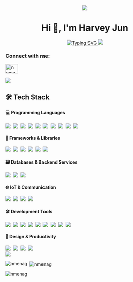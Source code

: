<div align="center">
  <img src="https://user-images.githubusercontent.com/73097560/115834477-dbab4500-a447-11eb-908a-139a6edaec5c.gif">
  <h1 align="center">Hi 👋, I'm Harvey Jun</h1>
  <a href="https://git.io/typing-svg">
    <img src="https://readme-typing-svg.demolab.com?font=Jersey+10+Charted&size=40&pause=1000&color=5549F7&center=true&vCenter=true&repeat=true&width=680&lines=A+passionate+Full+Stack+Developer+%5E_%5E" alt="Typing SVG" />
  </a>

  <img src="https://user-images.githubusercontent.com/73097560/115834477-dbab4500-a447-11eb-908a-139a6edaec5c.gif">
</div>

<h3 align="left">Connect with me:</h3>
<p align="left">
  <a href="https://twitter.com/nmenag" target="blank"><img align="center" src="https://raw.githubusercontent.com/rahuldkjain/github-profile-readme-generator/master/src/images/icons/Social/twitter.svg" alt="nmenag" height="30" width="40" /></a>
</p>


<img src="https://user-images.githubusercontent.com/73097560/115834477-dbab4500-a447-11eb-908a-139a6edaec5c.gif">

## 🛠️ Tech Stack

#### 💻 Programming Languages
<div align="left">
  <img src="https://img.shields.io/badge/-JavaScript-05122A?style=flat&logo=javascript">&nbsp;
  <img src="https://img.shields.io/badge/-TypeScript-05122A?style=flat&logo=typescript">&nbsp;
  <img src="https://img.shields.io/badge/-HTML5-05122A?style=flat&logo=HTML5">&nbsp;
  <img src="https://img.shields.io/badge/-CSS3-05122A?style=flat&logo=CSS3&logoColor=1572B6">&nbsp;
  <img src="https://img.shields.io/badge/-Python-05122A?style=flat&logo=python">&nbsp;
  <img src="https://img.shields.io/badge/-C-05122A?style=flat&logo=C&logoColor=A8B9CC">&nbsp;
  <img src="https://img.shields.io/badge/-C++-05122A?style=flat&logo=C%2B%2B&logoColor=00599C">&nbsp;
  <img src="https://img.shields.io/badge/-Java-05122A?style=flat&logo=openjdk&logoColor=FFA518">&nbsp;
  <img src="https://img.shields.io/badge/-Dart-05122A?style=flat&logo=dart">&nbsp;
  <img src="https://img.shields.io/badge/-Kotlin-05122A?style=flat&logo=kotlin">&nbsp;
</div>

#### 🎨 Frameworks & Libraries
<div align="left">
  <img src="https://img.shields.io/badge/-React-05122A?style=flat&logo=react&logoColor=61DAFB">&nbsp;
  <img src="https://img.shields.io/badge/-Next.js-05122A?style=flat&logo=next.js&logoColor=white">&nbsp;
  <img src="https://img.shields.io/badge/-Three.js-05122A?style=flat&logo=three.js&logoColor=white">&nbsp;
  <img src="https://img.shields.io/badge/-Tailwind%20CSS-05122A?style=flat&logo=tailwindcss">&nbsp;
  <img src="https://img.shields.io/badge/-Spring-05122A?style=flat&logo=spring&logoColor=6DB33F">&nbsp;
  <img src="https://img.shields.io/badge/-Flutter-05122A?style=flat&logo=flutter">&nbsp;
  <!-- <img src="https://img.shields.io/badge/-Node.js-05122A?style=flat&logo=node.js">&nbsp; -->
  <!-- <img src="https://img.shields.io/badge/-TensorFlow-05122A?style=flat&logo=tensorflow">&nbsp; -->
  <!-- <img src="https://img.shields.io/badge/-PyTorch-05122A?style=flat&logo=pytorch">&nbsp; -->
  <!-- <img src="https://img.shields.io/badge/-Keras-05122A?style=flat&logo=keras">&nbsp; -->
</div>


#### 🗃️ Databases & Backend Services
<div align="left">
  <img src="https://img.shields.io/badge/-MySQL-05122A?style=flat&logo=mysql&logoColor=4479A1">&nbsp;
  <img src="https://img.shields.io/badge/-Firebase-05122A?style=flat&logo=firebase">&nbsp;
  <img src="https://img.shields.io/badge/-Supabase-05122A?style=flat&logo=supabase">&nbsp;
  <!-- <img src="https://img.shields.io/badge/-GraphQL-05122A?style=flat&logo=graphql">&nbsp; -->
</div>

#### 🌐 IoT & Communication
<div align="left">
  <img src="https://img.shields.io/badge/-EMQX-05122A?style=flat&logo=data:image/svg+xml;base64,PHN2ZyB3aWR0aD0iMjQiIGhlaWdodD0iMjQiIHZpZXdCb3g9IjAgMCAyNCAyNCIgZmlsbD0ibm9uZSIgeG1sbnM9Imh0dHA6Ly93d3cudzMub3JnLzIwMDAvc3ZnIj4KPHBhdGggZD0iTTEyIDJMMjIgN1YxN0wxMiAyMkwyIDE3VjdMMTIgMloiIHN0cm9rZT0iIzAwRkY4OCIgc3Ryb2tlLXdpZHRoPSIyIiBzdHJva2UtbGluZWpvaW49InJvdW5kIi8+CjxwYXRoIGQ9Ik0xMiA3VjE3IiBzdHJva2U9IiMwMEZGODgiIHN0cm9rZS13aWR0aD0iMiIvPgo8L3N2Zz4K">&nbsp;
  <img src="https://img.shields.io/badge/-ZeroMQ-05122A?style=flat&logo=zeromq&logoColor=DF0000">&nbsp;
  <img src="https://img.shields.io/badge/-HiveMQ-05122A?style=flat&logo=hivemq">&nbsp;
  <img src="https://img.shields.io/badge/-Arduino-05122A?style=flat&logo=arduino">&nbsp;
</div>

#### 🛠️ Development Tools
<div align="left">
  <img src="https://img.shields.io/badge/-Git-05122A?style=flat&logo=git">&nbsp;
  <img src="https://img.shields.io/badge/-GitHub-05122A?style=flat&logo=github">&nbsp;
  <img src="https://img.shields.io/badge/-VS%20Code-05122A?style=flat&logo=visualstudiocode&logoColor=007ACC">&nbsp;
  <img src="https://img.shields.io/badge/-Eclipse-05122A?style=flat&logo=eclipse&logoColor=2C2255">&nbsp;
  <img src="https://img.shields.io/badge/-IntelliJ%20IDEA-05122A?style=flat&logo=intellijidea">&nbsp;
  <img src="https://img.shields.io/badge/-Android%20Studio-05122A?style=flat&logo=androidstudio">&nbsp;
  <img src="https://img.shields.io/badge/-Cursor-05122A?style=flat&logo=data:image/svg+xml;base64,PHN2ZyB3aWR0aD0iMjQiIGhlaWdodD0iMjQiIHZpZXdCb3g9IjAgMCAyNCAyNCIgZmlsbD0ibm9uZSIgeG1sbnM9Imh0dHA6Ly93d3cudzMub3JnLzIwMDAvc3ZnIj4KPHBhdGggZD0iTTMgM0gyMUgyNFYyNEgzVjNaIiBmaWxsPSIjMDA3QUZGIi8+CjxwYXRoIGQ9Ik04IDhIMTZWMTZIOFY4WiIgZmlsbD0id2hpdGUiLz4KPC9zdmc+">&nbsp;
  <img src="https://img.shields.io/badge/-Postman-05122A?style=flat&logo=postman">&nbsp;
  <img src="https://img.shields.io/badge/-FlexSim-05122A?style=flat&logo=data:image/svg+xml;base64,PHN2ZyB3aWR0aD0iMjQiIGhlaWdodD0iMjQiIHZpZXdCb3g9IjAgMCAyNCAyNCIgZmlsbD0ibm9uZSIgeG1sbnM9Imh0dHA6Ly93d3cudzMub3JnLzIwMDAvc3ZnIj4KPHBhdGggZD0iTTMgM0gyMUgyNFYyNEgzVjNaIiBmaWxsPSIjRkY2QzM3Ii8+CjxwYXRoIGQ9Ik04IDhIMTZWMTZIOFY4WiIgZmlsbD0id2hpdGUiLz4KPC9zdmc+">&nbsp;
  <!-- <img src="https://img.shields.io/badge/-Docker-05122A?style=flat&logo=docker">&nbsp; -->
</div>

#### 🎨 Design & Productivity
<div align="left">
  <img src="https://img.shields.io/badge/-Figma-05122A?style=flat&logo=figma">&nbsp;
  <img src="https://img.shields.io/badge/-Readdy.ai-05122A?style=flat&logo=data:image/svg+xml;base64,PHN2ZyB3aWR0aD0iMjQiIGhlaWdodD0iMjQiIHZpZXdCb3g9IjAgMCAyNCAyNCIgZmlsbD0ibm9uZSIgeG1sbnM9Imh0dHA6Ly93d3cudzMub3JnLzIwMDAvc3ZnIj4KPHBhdGggZD0iTTEyIDJMMjIgN1YxN0wxMiAyMkwyIDE3VjdMMTIgMloiIHN0cm9rZT0iIzAwRkY4OCIgc3Ryb2tlLXdpZHRoPSIyIiBzdHJva2UtbGluZWpvaW49InJvdW5kIi8+CjxwYXRoIGQ9Ik0xMiA3VjE3IiBzdHJva2U9IiMwMEZGODgiIHN0cm9rZS13aWR0aD0iMiIvPgo8L3N2Zz4K">&nbsp;
  <img src="https://img.shields.io/badge/-Canva-05122A?style=flat&logo=canva&logoColor=00C4CC">&nbsp;
  <img src="https://img.shields.io/badge/-Notion-05122A?style=flat&logo=notion&logoColor=FFFFFF">&nbsp;
</div>

<img src="https://user-images.githubusercontent.com/73097560/115834477-dbab4500-a447-11eb-908a-139a6edaec5c.gif">


<p><img align="left" src="https://github-readme-stats.vercel.app/api/top-langs?username=nmenag&show_icons=true&locale=en&layout=compact" alt="nmenag" /></p>

<p>&nbsp;<img align="center" src="https://github-readme-stats.vercel.app/api?username=nmenag&show_icons=true&locale=en" alt="nmenag" /></p>

<p><img align="center" src="https://github-readme-streak-stats.herokuapp.com/?user=nmenag&" alt="nmenag" /></p>

